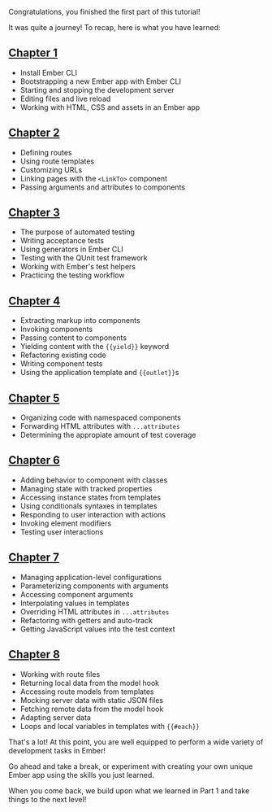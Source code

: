 Congratulations, you finished the first part of this tutorial!

It was quite a journey! To recap, here is what you have learned:

## [Chapter 1](../01-orientation/)

* Install Ember CLI
* Bootstrapping a new Ember app with Ember CLI
* Starting and stopping the development server
* Editing files and live reload
* Working with HTML, CSS and assets in an Ember app

## [Chapter 2](../02-building-pages/)

* Defining routes
* Using route templates
* Customizing URLs
* Linking pages with the `<LinkTo>` component
* Passing arguments and attributes to components

## [Chapter 3](../03-automated-testing/)

* The purpose of automated testing
* Writing acceptance tests
* Using generators in Ember CLI
* Testing with the QUnit test framework
* Working with Ember's test helpers
* Practicing the testing workflow

## [Chapter 4](../04-component-basics/)

* Extracting markup into components
* Invoking components
* Passing content to components
* Yielding content with the `{{yield}}` keyword
* Refactoring existing code
* Writing component tests
* Using the application template and `{{outlet}}`s

## [Chapter 5](../05-more-about-components/)

* Organizing code with namespaced components
* Forwarding HTML attributes with `...attributes`
* Determining the appropiate amount of test coverage

## [Chapter 6](../06-interactive-components/)

* Adding behavior to component with classes
* Managing state with tracked properties
* Accessing instance states from templates
* Using conditionals syntaxes in templates
* Responding to user interaction with actions
* Invoking element modifiers
* Testing user interactions

## [Chapter 7](../07-reusable-components/)

* Managing application-level configurations
* Parameterizing components with arguments
* Accessing component arguments
* Interpolating values in templates
* Overriding HTML attributes in `...attributes`
* Refactoring with getters and auto-track
* Getting JavaScript values into the test context

## [Chapter 8](../08-working-with-data/)

* Working with route files
* Returning local data from the model hook
* Accessing route models from templates
* Mocking server data with static JSON files
* Fetching remote data from the model hook
* Adapting server data
* Loops and local variables in templates with `{{#each}}`

That's a lot! At this point, you are well equipped to perform a wide variety of development tasks in Ember!

Go ahead and take a break, or experiment with creating your own unique Ember app using the skills you just learned.

When you come back, we build upon what we learned in Part 1 and take things to the next level!
